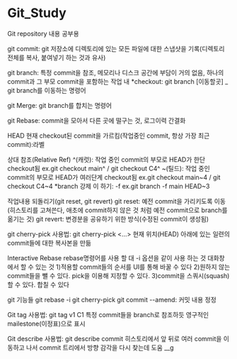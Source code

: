 # Git_Study
Git repository 내용 공부용

git commit:
  git 저장소에 디렉토리에 있는 모든 파일에 대한 스냅샷을 기록(디렉토리 전체를 복사, 붙여넣기 하는 것과 유사)

git branch:
  특정 commit을 참조, 메모리나 디스크 공간에 부담이 거의 없음, 하나의 commit과 그 부모 commit을 포함하는 작업 내
  *checkout: git branch [이동할곳] _ git branch를 이동하는 명령어

git Merge:
  git branch를 합치는 명령어

git Rebase:
  commit을 모아서 다른 곳에 떨구는 것, 로그이력 간결화

HEAD
  현재 checkout된 commit을 가르킴(작업중인 commit, 항상 가장 최근 commit):라벨

상대 참조(Relative Ref)
  ^(캐럿): 작업 중인 commit의 부모로 HEAD가 한단 checkout됨 ex.git checkout main^ / git checkout C4^
  ~(틸드): 작업 중인 commit의 부모로 HEAD가 여러단계 checkout됨 ex.git checkout main~4 / git checkout C4~4
  *branch 강제 이 하기: -f ex.git branch -f main HEAD~3

작업내용 되돌리기(git reset, git revert)
  git reset: 예전 commit을 가리키도록 이동(히스토리를 고쳐쓴다, 애초에 commit하지 않은 것 처럼 예전 commit으로 branch를 옮기는 것)
  git revert: 변경분을 공유하기 위한 방식(수정된 commit이 생성됨)
  
git cherry-pick
  사용법: git cherry-pick <Commit1> <Commit2> <...>
  현재 위치(HEAD) 아래에 있는 일련의 commit들에 대한 복사본을 만듦

Interactive Rebase
  rebase명령어를 사용 할 대 -i 옵션을 같이 사용 하는 것
  대화창에서 할 수 있는 것
    1)적용할 commit들의 순서를 UI를 통해 바꿀 수 있다
    2)원하지 않는 commit들을 뺄 수 있다. pick을 이용해 지정할 수 있다.
    3)commit을 스쿼시(squash)할 수 있다. 합칠 수 있다

git 기능들
  git rebase -i
  git cherry-pick
  git commit --amend: 커밋 내용 정정

Git tag
  사용법: git tag v1 C1
  특정 commit들을 branch로 참조하듯 영구적인 mailestone(이정표)으로 표시

Git describe
  사용법: git describe <ref>
  commit 히스토리에서 앞 뒤로 여러 commit을 이동하고 나서 commit 트리에서 방향 감각을 다시 찾는데 도움
  <tag>_<numCommits>_g<hash>
  
